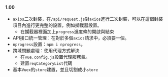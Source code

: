 #### 1.00  

* `axios`二次封裝，在`/api/request.js`對`axios`進行二次封裝，可以在這個封裝項目內進行更完整的設置，例如攔截器設置。
  * 在攔截器裡面加上`progress`進度條的開啟與結束
* API接口統一管理：在對於多個`axios`請求中，必須要一個。
* `nprogress`設置：`npm i nprogress`。
* 跨域問題處理：使用代理方式解決
  * 在`vue.config.js`設置代理服務氣。
  * 建置`reqCategoryList`代碼
* 基本`Vuex`的`store`建置，並且切割成小`store`



